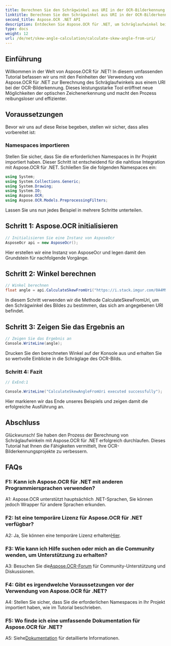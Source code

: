 ```yaml
---
title: Berechnen Sie den Schrägwinkel aus URI in der OCR-Bilderkennung
linktitle: Berechnen Sie den Schrägwinkel aus URI in der OCR-Bilderkennung
second_title: Aspose.OCR .NET API
description: Entdecken Sie Aspose.OCR für .NET, um Schräglaufwinkel bei der OCR-Bilderkennung mühelos zu berechnen. Verbessern Sie Ihre Projekte mit Präzision und Effizienz.
type: docs
weight: 12
url: /de/net/skew-angle-calculation/calculate-skew-angle-from-uri/
---
```

## Einführung

Willkommen in der Welt von Aspose.OCR für .NET! In diesem umfassenden Tutorial befassen wir uns mit den Feinheiten der Verwendung von Aspose.OCR für .NET zur Berechnung des Schräglaufwinkels aus einem URI bei der OCR-Bilderkennung. Dieses leistungsstarke Tool eröffnet neue Möglichkeiten der optischen Zeichenerkennung und macht den Prozess reibungsloser und effizienter.

## Voraussetzungen

Bevor wir uns auf diese Reise begeben, stellen wir sicher, dass alles vorbereitet ist:

### Namespaces importieren

Stellen Sie sicher, dass Sie die erforderlichen Namespaces in Ihr Projekt importiert haben. Dieser Schritt ist entscheidend für die nahtlose Integration mit Aspose.OCR für .NET. Schließen Sie die folgenden Namespaces ein:

```csharp
using System;
using System.Collections.Generic;
using System.Drawing;
using System.IO;
using Aspose.OCR;
using Aspose.OCR.Models.PreprocessingFilters;
```

Lassen Sie uns nun jedes Beispiel in mehrere Schritte unterteilen.

## Schritt 1: Aspose.OCR initialisieren

```csharp
// Initialisieren Sie eine Instanz von AsposeOcr
AsposeOcr api = new AsposeOcr();
```

Hier erstellen wir eine Instanz von AsposeOcr und legen damit den Grundstein für nachfolgende Vorgänge.

## Schritt 2: Winkel berechnen

```csharp
// Winkel berechnen
float angle = api.CalculateSkewFromUri("https://i.stack.imgur.com/0A4M9.png");
```

In diesem Schritt verwenden wir die Methode CalculateSkewFromUri, um den Schrägwinkel des Bildes zu bestimmen, das sich am angegebenen URI befindet.

## Schritt 3: Zeigen Sie das Ergebnis an

```csharp
// Zeigen Sie das Ergebnis an
Console.WriteLine(angle);
```

Drucken Sie den berechneten Winkel auf der Konsole aus und erhalten Sie so wertvolle Einblicke in die Schräglage des OCR-Bilds.

### Schritt 4: Fazit

```csharp
// ExEnd:1

Console.WriteLine("CalculateSkewAngleFromUri executed successfully");
```

Hier markieren wir das Ende unseres Beispiels und zeigen damit die erfolgreiche Ausführung an.

## Abschluss

Glückwunsch! Sie haben den Prozess der Berechnung von Schräglaufwinkeln mit Aspose.OCR für .NET erfolgreich durchlaufen. Dieses Tutorial hat Ihnen die Fähigkeiten vermittelt, Ihre OCR-Bilderkennungsprojekte zu verbessern.

## FAQs

### F1: Kann ich Aspose.OCR für .NET mit anderen Programmiersprachen verwenden?

A1: Aspose.OCR unterstützt hauptsächlich .NET-Sprachen, Sie können jedoch Wrapper für andere Sprachen erkunden.

### F2: Ist eine temporäre Lizenz für Aspose.OCR für .NET verfügbar?

 A2: Ja, Sie können eine temporäre Lizenz erhalten[Hier](https://purchase.aspose.com/temporary-license/).

### F3: Wie kann ich Hilfe suchen oder mich an die Community wenden, um Unterstützung zu erhalten?

 A3: Besuchen Sie die[Aspose.OCR-Forum](https://forum.aspose.com/c/ocr/16) für Community-Unterstützung und Diskussionen.

### F4: Gibt es irgendwelche Voraussetzungen vor der Verwendung von Aspose.OCR für .NET?

A4: Stellen Sie sicher, dass Sie die erforderlichen Namespaces in Ihr Projekt importiert haben, wie im Tutorial beschrieben.

### F5: Wo finde ich eine umfassende Dokumentation für Aspose.OCR für .NET?

 A5: Siehe[Dokumentation](https://reference.aspose.com/ocr/net/) für detaillierte Informationen.